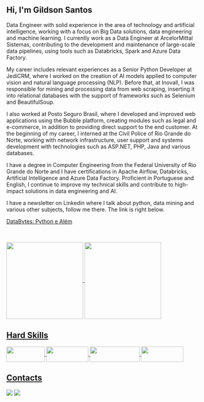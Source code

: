 ## Hi, I'm Gildson Santos

Data Engineer with solid experience in the area of ​​technology and artificial intelligence, working with a focus on Big Data solutions, data engineering and machine learning. I currently work as a Data Engineer at ArcelorMittal Sistemas, contributing to the development and maintenance of large-scale data pipelines, using tools such as Databricks, Spark and Azure Data Factory.

My career includes relevant experiences as a Senior Python Developer at JediCRM, where I worked on the creation of AI models applied to computer vision and natural language processing (NLP). Before that, at Inovall, I was responsible for mining and processing data from web scraping, inserting it into relational databases with the support of frameworks such as Selenium and BeautifulSoup.

I also worked at Posto Seguro Brasil, where I developed and improved web applications using the Bubble platform, creating modules such as legal and e-commerce, in addition to providing direct support to the end customer. At the beginning of my career, I interned at the Civil Police of Rio Grande do Norte, working with network infrastructure, user support and systems development with technologies such as ASP.NET, PHP, Java and various databases.

I have a degree in Computer Engineering from the Federal University of Rio Grande do Norte and I have certifications in Apache Airflow, Databricks, Artificial Intelligence and Azure Data Factory. Proficient in Portuguese and English, I continue to improve my technical skills and contribute to high-impact solutions in data engineering and AI.

I have a newsletter on Linkedin where I talk about python, data mining and various other subjects, follow me there. The link is right below.

<a href="https://www.linkedin.com/newsletters/7068380128199737344/">DataBytes: Python e Além<a/>
##

<br>
<div>
  <a href="https://github.com/Gildson" />
    <img align="center" height="200" width="auto" src="https://github-readme-stats.vercel.app/api?username=Gildson&show_icons=true&theme=dark&include_all_commits=true&count_private=true"/>
    <img align="center" height="200" width="auto" src="https://github-readme-stats.vercel.app/api/top-langs/?username=Gildson&layout=compact&langs_count=16&theme=dark"/>
</div>

 ## Hard Skills
<div>
  <img align="center" height="40" width="100" src="https://img.shields.io/badge/Python-FFD43B?style=for-the-badge&logo=python&logoColor=blue" />
  <img align="center" height="40" width="110" src="https://img.shields.io/badge/Databricks-FF3621?style=for-the-badge&logo=databricks&logoColor=white" />
  <img align="center" height="40" width="130" src="https://img.shields.io/badge/Microsoft%20SQL%20Server-0000FF?style=for-the-badge&logo=microsoft%20sql%20server&logoColor=white" />
  <img align="center" height="40" width="110" src="https://img.shields.io/badge/Microsoft_Azure-0000FF?style=for-the-badge&logo=microsoftazure&logoColor=white" />
</div>

## Contacts

<div>
  <a href="https://www.linkedin.com/in/gildsonbsantos/" target="_blank"><img src="https://img.shields.io/badge/-LinkedIn-%230077B5?style=for-the-badge&logo=linkedin&logoColor=white" target="_blank"></a>
  <a href="https://mail.google.com/mail/u/0/#inbox?compose=new" target="_blank"><img src="https://img.shields.io/badge/Gmail-D14836?style=for-the-badge&logo=gmail&logoColor=white" target="_blank"></a>
</div>

